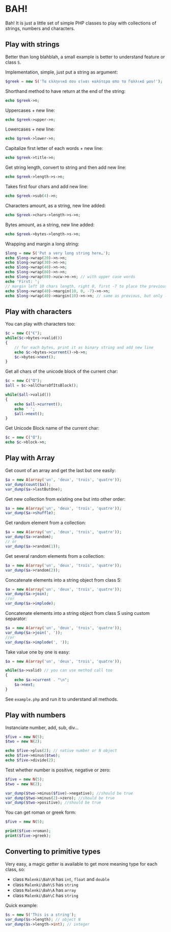 # BAH!

Bah! It is just a little set of simple PHP classes to play with collections of strings, numbers and characters.


## Play with strings

Better than long blahblah, a small example is better to understand feature or class `S`.

Implementation, simple, just put a string as argument:

```php
$greek = new S('Τα ελληνικά σου είναι καλύτερα απο τα Γαλλικά μου!');
```

Shorthand method to have return at the end of the string:

```php
echo $greek->n;
```

Uppercases + new line:

```php
echo $greek->upper->n;
```

Lowercases + new line:

```php
echo $greek->lower->n;
```

Capitalize first letter of each words + new line:

```php
echo $greek->title->n;
```

Get string length, convert to string and then add new line:

```php
echo $greek->length->s->n;
```

Takes first four chars and add new line:

```php
echo $greek->sub(4)->n;
```

Characters amount, as a string, new line added:

```php
echo $greek->chars->length->s->n;
```

Bytes amount, as a string, new line added:

```php
echo $greek->bytes->length->s->n;
```

Wrapping and margin a long string:

```php
$long = new S('Put a very long string here…');
echo $long->wrap(20)->n->n;
echo $long->wrap(30)->n->n;
echo $long->wrap(40)->n->n;
echo $long->wrap(80)->n->n;
echo $long->wrap(80)->ucw->n->n; // with upper case words
echo 'First: ';
// margin left 10 chars length, right 0, first -7 to place the previous string "First: "
echo $long->wrap(40)->margin(10, 0, -7)->n->n;
echo $long->wrap(40)->margin(10)->n->n; // same as previous, but only left margin
```

## Play with characters

You can play with characters too:

```php
$c = new C("€");
while($c->bytes->valid())
{
    // for each bytes, print it as binary string and add new line
    echo $c->bytes->current()->b->n;
    $c->bytes->next();
}
```

Get all chars of the unicode block of the current char:

```php
$c = new C("Œ");
$all = $c->allCharsOfItsBlock();

while($all->valid())
{
    echo $all->current();
    echo ' ';
    $all->next();
}
```

Get Unicode Block name of the current char:

```php
$c = new C("Œ");
echo $c->block->n;
```

## Play with Array

Get count of an array and get the last but one easily:

```php
$a = new A(array('un', 'deux', 'trois', 'quatre'));
var_dump(count($a));
var_dump($a->lastButOne);
```

Get new collection from existing one but into other order:

```php
$a = new A(array('un', 'deux', 'trois', 'quatre'));
var_dump($a->shuffle);
```

Get random element from a collection:

```php
$a = new A(array('un', 'deux', 'trois', 'quatre'));
var_dump($a->random);
// or
var_dump($a->random(1));
```

Get several random elements from a collection:

```php
$a = new A(array('un', 'deux', 'trois', 'quatre'));
var_dump($a->random(2));
```

Concatenate elements into a string object from class S:

```php
$a = new A(array('un', 'deux', 'trois', 'quatre'));
var_dump($a->join);
//or
var_dump($a->implode);
```

Concatenate elements into a string object from class S using custom separator:

```php
$a = new A(array('un', 'deux', 'trois', 'quatre'));
var_dump($a->join(', '));
//or
var_dump($a->implode(', '));
```

Take value one by one is easy:

```php
$a = new A(array('un', 'deux', 'trois', 'quatre'));

while($a->valid) // you can use method call too
{
    echo $a->current . "\n";
    $a->next;
}
```


See `example.php` and run it to understand all methods.

## Play with numbers

Instanciate number, add, sub, div…

```php
$five = new N(5);
$two = new N(2);

echo $five->plus(2); // native number or N object
echo $five->minus($two);
echo $five->divide(2);
```

Test whether number is positive, negative or zero:

```php
$five = new N(5);
$two = new N(2);

var_dump($two->minus($five)->negative); //should be true
var_dump($two->minus(2)->zero); //should be true
var_dump($two->positive); //should be true
```

You can get roman or greek form:

```php
$five = new N(5);

print($five->roman);
print($five->greek);
```

## Converting to primitive types

Very easy, a magic getter is available to get more meaning type for each class, so:

 - class `Malenki\Bah\N` has `int`, `float` and `double`
 - class `Malenki\Bah\S` has `string`
 - class `Malenki\Bah\A` has `array`
 - class `Malenki\Bah\C` has `string`

Quick example:

```php
$s = new S('This is a string');
var_dump($s->length); // object N
var_dump($s->length->int); // integer
```
